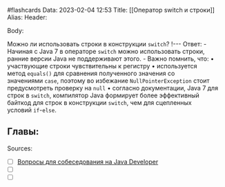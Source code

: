 #flashcards
Data: 2023-02-04 12:53
Title: [[Оператор switch и строки]]
Alias:
Header:





Body:



Можно ли использовать строки в конструкции `switch`?
!---
Ответ:
	- Начиная с Java 7 в операторе `switch` можно использовать строки, ранние версии Java не поддерживают этого.
	- Важно помнить, что:
			• участвующие строки чувствительны к регистру
			• используется метод `equals()` для сравнения полученного значения со значениями `case`, поэтому во избежание `NullPointerException` стоит предусмотреть проверку на `null`
			• согласно документации, Java 7 для строк в `switch`, компилятор Java формирует более эффективный байткод для строк в конструкции `switch`, чем для сцепленных условий `if`-`else`.
<!--SR:!2023-11-03,10,670-->




Главы:
-


Sources:
- [ ] [Вопросы для собеседования на Java Developer](https://github.com/enhorse/java-interview/blob/master/README.md#%D0%9E%D0%9E%D0%9F)
- [ ] []()
- [ ] []()
